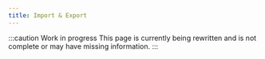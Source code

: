 ```yaml
---
title: Import & Export
---
```


:::caution Work in progress
This page is currently being rewritten and is not complete or may have missing information.
:::
